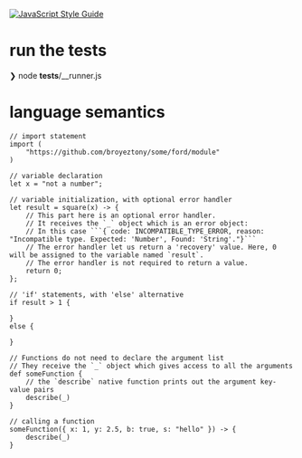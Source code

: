 [![JavaScript Style Guide](https://img.shields.io/badge/code_style-standard-brightgreen.svg)](https://standardjs.com)

# run the tests
❯ node __tests__/__runner.js

# language semantics
```ford
// import statement
import (
    "https://github.com/broyeztony/some/ford/module"
)

// variable declaration
let x = "not a number";

// variable initialization, with optional error handler
let result = square(x) -> {
    // This part here is an optional error handler.
    // It receives the `_` object which is an error object:
    // In this case ```{ code: INCOMPATIBLE_TYPE_ERROR, reason: "Incompatible type. Expected: 'Number', Found: 'String'."}```
    // The error handler let us return a 'recovery' value. Here, 0 will be assigned to the variable named `result`.
    // The error handler is not required to return a value.
    return 0;
};

// 'if' statements, with 'else' alternative
if result > 1 {

}
else {

}

// Functions do not need to declare the argument list
// They receive the `_` object which gives access to all the arguments
def someFunction {
    // the `describe` native function prints out the argument key-value pairs
    describe(_)
}

// calling a function
someFunction({ x: 1, y: 2.5, b: true, s: "hello" }) -> {
    describe(_)
}

```
